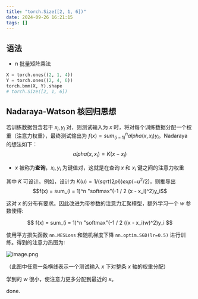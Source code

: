 ```yaml
---
title: "torch.Size([2, 1, 6])"
date: 2024-09-26 16:21:15
tags: []
---
```

## 语法

- n 批量矩阵乘法

```python
X = torch.ones((2, 1, 4))
Y = torch.ones((2, 4, 6))
torch.bmm(X, Y).shape
# torch.Size([2, 1, 6])
```
## Nadaraya-Watson 核回归思想

若训练数据包含若干 $x_i, y_i$ 对，则测试输入为 $x$ 时，将对每个训练数据分配一个权重（注意力权重），最终测试输出为 $f(x) = sum_(i - 1)^n alpha (x, x_i) y_i$。Nadaraya 的想法如下：
$$alpha(x, x_i) = K(x - x_i)$$
- $x$ 被称为**查询**，$x_i, y_i$ 为键值对，这就是在查询 $x$ 和 $x_i$ 键之间的注意力权重

其中 $K$ 可设计。例如，设计为 $K(u) = 1 / (sqrt(2 pi)) exp(- u^2 / 2)$，则推导出 $$f(x) = sum_(i = 1)^n "softmax"(-1 / 2 (x - x_i)^2)y_i$$

这对 $x$  的分布有要求。因此改进为带参数的注意力汇聚模型，额外学习一个 $w$ 参数使得:

$$ f(x) = sum_(i = 1)^n "softmax"(-1 / 2 ((x - x_i)w)^2)y_i $$

使用平方损失函数 `nn.MESLoss` 和随机梯度下降 `nn.optim.SGD(lr=0.5)` 进行训练。得到的注意力热图为:

![image.png](https://how-to-1258460161.cos.ap-shanghai.myqcloud.com/how-to/20240926200705.webp)

（此图中任意一条横线表示一个测试输入 $x$ 下对整条 $x$ 轴的权重分配）

学到的 $w$ 很小，使注意力更多分配到最近的 $x$。

done.
